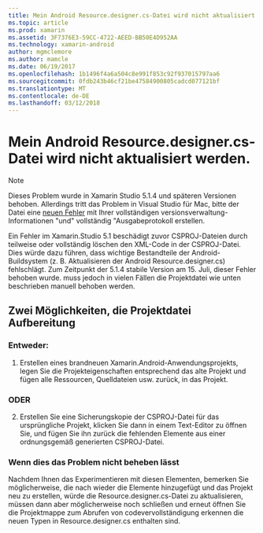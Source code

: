 ```yaml
---
title: Mein Android Resource.designer.cs-Datei wird nicht aktualisiert werden.
ms.topic: article
ms.prod: xamarin
ms.assetid: 3F7376E3-59CC-4722-AEED-BB50E4D952AA
ms.technology: xamarin-android
author: mgmclemore
ms.author: mamcle
ms.date: 06/19/2017
ms.openlocfilehash: 1b1496f4a6a504c8e991f853c92f937015797aa6
ms.sourcegitcommit: 0fdb243b46cf21be47584900805cadcd077121bf
ms.translationtype: MT
ms.contentlocale: de-DE
ms.lasthandoff: 03/12/2018
---
```

# <a name="my-android-resourcedesignercs-file-will-not-update"></a>Mein Android Resource.designer.cs-Datei wird nicht aktualisiert werden.

> [!NOTE]
> Dieses Problem wurde in Xamarin Studio 5.1.4 und späteren Versionen behoben. Allerdings tritt das Problem in Visual Studio für Mac, bitte der Datei eine [neuen Fehler](~/cross-platform/troubleshooting/questions/howto-file-bug.md) mit Ihrer vollständigen versionsverwaltung-Informationen "und" vollständig "Ausgabeprotokoll erstellen.

Ein Fehler im Xamarin.Studio 5.1 beschädigt zuvor CSPROJ-Dateien durch teilweise oder vollständig löschen den XML-Code in der CSPROJ-Datei. Dies würde dazu führen, dass wichtige Bestandteile der Android-Buildsystem (z. B. Aktualisieren der Android Resource.designer.cs) fehlschlägt. Zum Zeitpunkt der 5.1.4 stabile Version am 15. Juli, dieser Fehler behoben wurde. muss jedoch in vielen Fällen die Projektdatei wie unten beschrieben manuell behoben werden.


## <a name="two-possible-approaches-to-fixing-up-the-project-file"></a>Zwei Möglichkeiten, die Projektdatei Aufbereitung

### <a name="either"></a>Entweder:

1) Erstellen eines brandneuen Xamarin.Android-Anwendungsprojekts, legen Sie die Projekteigenschaften entsprechend das alte Projekt und fügen alle Ressourcen, Quelldateien usw. zurück, in das Projekt.

### <a name="or"></a>ODER

2) Erstellen Sie eine Sicherungskopie der CSPROJ-Datei für das ursprüngliche Projekt, klicken Sie dann in einem Text-Editor zu öffnen Sie, und fügen Sie ihn zurück die fehlenden Elemente aus einer ordnungsgemäß generierten CSPROJ-Datei.

### <a name="if-this-does-not-solve-the-problem"></a>Wenn dies das Problem nicht beheben lässt

Nachdem Ihnen das Experimentieren mit diesen Elementen, bemerken Sie möglicherweise, die nach wieder die Elemente hinzugefügt und das Projekt neu zu erstellen, würde die Resource.designer.cs-Datei zu aktualisieren, müssen dann aber möglicherweise noch schließen und erneut öffnen Sie die Projektmappe zum Abrufen von codevervollständigung erkennen die neuen Typen in Resource.designer.cs enthalten sind. 
